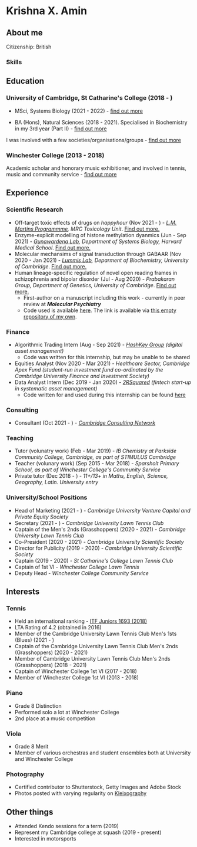 # Krishna X. Amin

## About me
Citizenship: British
### Skills

## Education

### University of Cambridge, St Catharine's College (2018 - )
* MSci, Systems Biology (2021 - 2022) - [find out more](https://krishnaxamin.github.io/uniofcambs/part3sysbio)

* BA (Hons), Natural Sciences (2018 - 2021). Specialised in Biochemistry in my 3rd year (Part II) - [find out more](https://krishnaxamin.github.io/uniofcambs/ba-natsci) 

I was involved with a few societies/organisations/groups - [find out more](https://krishnaxamin.github.io/uniofcambs/societies)

### Winchester College (2013 - 2018)
Academic scholar and honorary music exhibitioner, and involved in tennis, music and community service - [find out more](https://krishnaxamin.github.io/wincoll)

## Experience

### Scientific Research
* Off-target toxic effects of drugs on _happyhour_ (Nov 2021 - ) - _[L.M. Martins Programmme](https://www.mrc-tox.cam.ac.uk/research/l-m-martins-programme), MRC Toxicology Unit_. [Find out more.](https://krishnaxamin.github.io/scientific_research/martins_partIII)
* Enzyme-explicit modelling of histone methylation dyanmics (Jun - Sep 2021) - _[Gunawardena Lab](https://vcp.med.harvard.edu/), Department of Systems Biology, Harvard Medical School_. [Find out more.](https://krishnaxamin.github.io/scientific_research/gunawardena_2021)
* Molecular mechansims of signal transduction through GABAAR (Nov 2020 - Jan 2021) - _[Lummis Lab](https://www.bioc.cam.ac.uk/research/lummis), Deparment of Biochemistry, University of Cambridge_. [Find out more.](https://krishnaxamin.github.io/scientific_research/lummis_partII)
* Human lineage-specific regulation of novel open reading frames in schizophrenia and bipolar disorder (Jul - Aug 2020) - _Prabakaran Group, Department of Genetics, University of Cambridge_. [Find out more.](https://krishnaxamin.github.io/scientific_research/prabakaran_2020)
  * First-author on a manuscript including this work - currently in peer review at _**Molecular Psychiatry**_ 
  * Code used is available [here](https://github.com/PrabakaranGroup/norfs_in_neuropsychiatric_disorders/tree/master/norf_har_te_association "Published repository on the Group's GitHub"). The link is available via [this empty repository of my own](https://github.com/krishnaxamin/norfs_in_scz_bd "An empty repository with the link to the repository on the Group's GitHub"). 

### Finance 
* Algorithmic Trading Intern (Aug - Sep 2021) - _[HashKey Group](https://www.hashkey.com/) (digital asset management)_ 
  * Code was written for this internship, but may be unable to be shared 
* Equities Analyst (Nov 2020 - Mar 2021) - _Healthcare Sector, Cambridge Apex Fund (student-run investment fund co-ordinated by the Cambridge University Finance and Investment Society)_ 
* Data Analyst Intern (Dec 2019 - Jan 2020) - _[2RSquared](https://www.2rsq.com/) (fintech start-up in systematic asset management)_
  * Code written for and used during this internship can be found [here](https://github.com/krishnaxamin/repo_rate_web_scraping_cleaning)

### Consulting
* Consultant (Oct 2021 - ) - _[Cambridge Consulting Network](https://www.cambridgeconsultingnetwork.co/cambridge)_ 

### Teaching
* Tutor (volunatry work) (Feb - Mar 2019) - _IB Chemistry at Parkside Community College, Cambridge, as part of STIMULUS Cambridge_
* Teacher (volunary work) (Sep 2015 - Mar 2018) - _Sparsholt Primary School, as part of Winchester College's Community Service_ 
* Private tutor (Dec 2018 - ) - _11+/13+ in Maths, English, Science, Geography, Latin. University entry_

### University/School Positions
* Head of Marketing (2021 - ) - _Cambridge University Venture Capital and Private Equity Society_
* Secretary (2021 - ) - _Cambridge University Lawn Tennis Club_
* Captain of the Men's 2nds (Grasshoppers) (2020 - 2021) - _Cambridge University Lawn Tennis Club_ 
* Co-President (2020 - 2021) - _Cambridge University Scientific Society_
* Director for Publicity (2019 - 2020) - _Cambridge University Scientific Society_
* Captain (2019 - 2020) - _St Catharine's College Lawn Tennis Club_ 
* Captain of 1st VI - _Winchester College Lawn Tennis_
* Deputy Head - _Winchester College Community Service_

## Interests

### Tennis
* Held an international ranking - [ITF Juniors 1693 (2018)](https://www.itftennis.com/en/players/krishna-amin/800532113/gbr/jt/s/overview/)
* LTA Rating of 4.2 (obtained in 2016)
* Member of the Cambridge University Lawn Tennis Club Men's 1sts (Blues) (2021 - )
* Captain of the Cambridge University Lawn Tennis Club Men's 2nds (Grasshoppers) (2020 - 2021)
* Member of Cambridge University Lawn Tennis Club Men's 2nds (Grasshoppers) (2018 - 2021)
* Captain of Winchester College 1st VI (2017 - 2018)
* Member of Winchester College 1st VI (2013 - 2018)

### Piano
* Grade 8 Distinction
* Performed solo a lot at Winchester College
* 2nd place at a music competition 

### Viola
* Grade 8 Merit
* Member of various orchestras and student ensembles both at University and Winchester College

### Photography 
* Certified contributor to Shutterstock, Getty Images and Adobe Stock
* Photos posted with varying regularity on [Kleixography](https://www.instagram.com/kleixography/)

## Other things
* Attended Kendo sessions for a term (2019)
* Represent my Cambridge college at squash (2019 - present)
* Interested in motorsports


